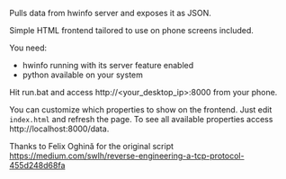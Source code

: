 Pulls data from hwinfo server and exposes it as JSON.

Simple HTML frontend tailored to use on phone screens included.

You need:
- hwinfo running with its server feature enabled
- python available on your system

Hit run.bat and access http://<your_desktop_ip>:8000 from your phone.

You can customize which properties to show on the frontend. Just edit `index.html` and refresh the page.
To see all available properties access http://localhost:8000/data.

Thanks to Felix Oghină for the original script
https://medium.com/swlh/reverse-engineering-a-tcp-protocol-455d248d68fa
